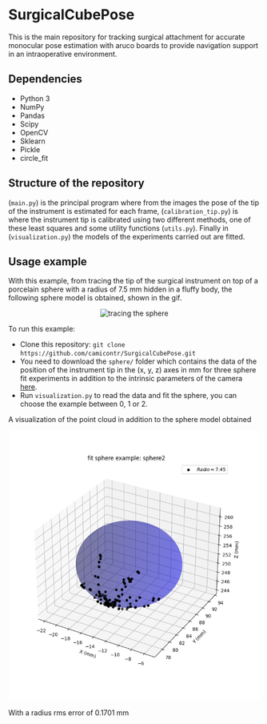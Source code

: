 # SurgicalCubePose
This is the main repository for tracking surgical attachment for accurate monocular pose estimation with aruco boards to provide navigation support in an intraoperative environment.

## Dependencies

* Python 3
* NumPy
* Pandas
* Scipy
* OpenCV
* Sklearn
* Pickle
* circle_fit

## Structure of the repository
(`main.py`) is the principal program where from the images the pose of the tip of the instrument is estimated for each frame, (`calibration_tip.py`) is where the instrument tip is calibrated using two different methods, one of these least squares and some utility functions (`utils.py`). Finally in (`visualization.py`) the models of the experiments carried out are fitted.

## Usage example
With this example, from tracing the tip of the surgical instrument on top of a porcelain sphere with a radius of 7.5 mm hidden in a fluffy body, the following sphere model is obtained, shown in the gif.

<p align="center">
    <img src="figures/tracing.gif" alt="tracing the sphere" width="300px"/>
</p>

To run this example:

* Clone this repository: `git clone https://github.com/camicontr/SurgicalCubePose.git`
* You need to download the `sphere/` folder which contains the data of the position of the instrument tip in the (x, y, z) axes in mm for three sphere fit experiments in addition to the intrinsic parameters of the camera [here](https://drive.google.com/drive/folders/1uhU6IE9X8NizRNrs7ECeyxzukqAC4v5q?usp=sharing).
* Run `visualization.py` to read the data and fit the sphere, you can choose the example between 0, 1 or 2.

A visualization of the point cloud in addition to the sphere model obtained 

<p align="center">
    <img src="figures/Sphere.jpeg" alt="Result of fit sphere" width="500px"/>
</p>
With a radius rms error of 0.1701 mm 
